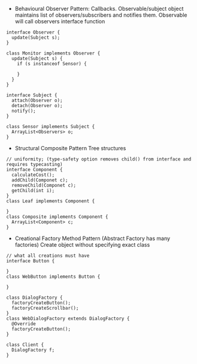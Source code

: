<!-- SPDX-License-Identifier: zlib-acknowledgement -->

- Behavioural Observer Pattern:
Callbacks. 
Observable/subject object maintains list of observers/subscribers and notifies them.
Observable will call observers interface function

```
interface Observer {
  update(Subject s);
}

class Monitor implements Observer {
  update(Subject s) {
    if (s instanceof Sensor) {

    }
  }
}

interface Subject {
  attach(Observer o);
  detach(Observer o);
  notify();
}

class Sensor implements Subject {
  ArrayList<Observers> o;
}
```

- Structural Composite Pattern 
Tree structures
```
// uniformity; (type-safety option removes child() from interface and requires typecasting)
interface Component {
  calculateCost();
  addChild(Componet c);
  removeChild(Componet c);
  getChild(int i);
}
class Leaf implements Component {

}
class Composite implements Component {
  ArrayList<Component> c;
}
```

- Creational Factory Method Pattern
(Abstract Factory has many factories)
Create object without specifying exact class
```
// what all creations must have
interface Button {

}
class WebButton implements Button {

}

class DialogFactory {
  factoryCreateButton();
  factoryCreateScrollbar();
}
class WebDialogFactory extends DialogFactory {
  @Override
  factoryCreateButton();
}

class Client {
  DialogFactory f;
}
```
